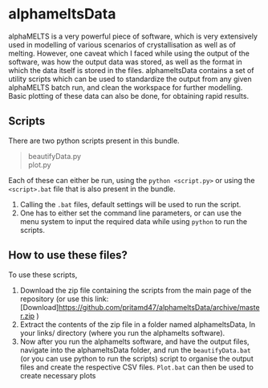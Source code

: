 # alphameltsData
alphaMELTS is a very powerful piece of software, which is very extensively used in modelling of various scenarios of crystallisation as well as of melting. However, one caveat which I faced while using the output of the software, was how the output data was stored, as well as the format in which the data itself is stored in the files. alphameltsData contains a set of utility scripts which can be used to standardize the output from any given alphaMELTS batch run, and clean the workspace for further modelling. Basic plotting of these data can also be done, for obtaining rapid results.

## Scripts
There are two python scripts present in this bundle.
> beautifyData.py <br>
> plot.py

Each of these can either be run, using the `python <script.py>` or using the `<script>.bat` file that is also present in the bundle.

1. Calling the `.bat` files, default settings will be used to run the script.
2. One has to either set the command line parameters, or can use the menu system to input the required data while using `python` to run the scripts.

## How to use these files?
To use these scripts,
1. Download the zip file containing the scripts from the main page of the repository (or use this link: [Download]https://github.com/pritamd47/alphameltsData/archive/master.zip )
2. Extract the contents of the zip file in a folder named alphameltsData, In your links/ directory (where you run the alphamelts software).
3. Now after you run the alphamelts software, and have the output files, navigate into the alphameltsData folder, and run the `beautifyData.bat` (or you can use python to run the scripts) script to organise the output files and create the respective CSV files. `Plot.bat` can then be used to create necessary plots
